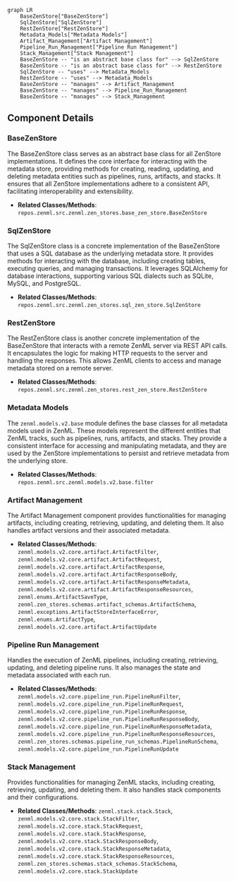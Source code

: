 ```mermaid
graph LR
    BaseZenStore["BaseZenStore"]
    SqlZenStore["SqlZenStore"]
    RestZenStore["RestZenStore"]
    Metadata_Models["Metadata Models"]
    Artifact_Management["Artifact Management"]
    Pipeline_Run_Management["Pipeline Run Management"]
    Stack_Management["Stack Management"]
    BaseZenStore -- "is an abstract base class for" --> SqlZenStore
    BaseZenStore -- "is an abstract base class for" --> RestZenStore
    SqlZenStore -- "uses" --> Metadata_Models
    RestZenStore -- "uses" --> Metadata_Models
    BaseZenStore -- "manages" --> Artifact_Management
    BaseZenStore -- "manages" --> Pipeline_Run_Management
    BaseZenStore -- "manages" --> Stack_Management
```

## Component Details

### BaseZenStore
The BaseZenStore class serves as an abstract base class for all ZenStore implementations. It defines the core interface for interacting with the metadata store, providing methods for creating, reading, updating, and deleting metadata entities such as pipelines, runs, artifacts, and stacks. It ensures that all ZenStore implementations adhere to a consistent API, facilitating interoperability and extensibility.
- **Related Classes/Methods**: `repos.zenml.src.zenml.zen_stores.base_zen_store.BaseZenStore`

### SqlZenStore
The SqlZenStore class is a concrete implementation of the BaseZenStore that uses a SQL database as the underlying metadata store. It provides methods for interacting with the database, including creating tables, executing queries, and managing transactions. It leverages SQLAlchemy for database interactions, supporting various SQL dialects such as SQLite, MySQL, and PostgreSQL.
- **Related Classes/Methods**: `repos.zenml.src.zenml.zen_stores.sql_zen_store.SqlZenStore`

### RestZenStore
The RestZenStore class is another concrete implementation of the BaseZenStore that interacts with a remote ZenML server via REST API calls. It encapsulates the logic for making HTTP requests to the server and handling the responses. This allows ZenML clients to access and manage metadata stored on a remote server.
- **Related Classes/Methods**: `repos.zenml.src.zenml.zen_stores.rest_zen_store.RestZenStore`

### Metadata Models
The `zenml.models.v2.base` module defines the base classes for all metadata models used in ZenML. These models represent the different entities that ZenML tracks, such as pipelines, runs, artifacts, and stacks. They provide a consistent interface for accessing and manipulating metadata, and they are used by the ZenStore implementations to persist and retrieve metadata from the underlying store.
- **Related Classes/Methods**: `repos.zenml.src.zenml.models.v2.base.filter`

### Artifact Management
The Artifact Management component provides functionalities for managing artifacts, including creating, retrieving, updating, and deleting them. It also handles artifact versions and their associated metadata.
- **Related Classes/Methods**: `zenml.models.v2.core.artifact.ArtifactFilter`, `zenml.models.v2.core.artifact.ArtifactRequest`, `zenml.models.v2.core.artifact.ArtifactResponse`, `zenml.models.v2.core.artifact.ArtifactResponseBody`, `zenml.models.v2.core.artifact.ArtifactResponseMetadata`, `zenml.models.v2.core.artifact.ArtifactResponseResources`, `zenml.enums.ArtifactSaveType`, `zenml.zen_stores.schemas.artifact_schemas.ArtifactSchema`, `zenml.exceptions.ArtifactStoreInterfaceError`, `zenml.enums.ArtifactType`, `zenml.models.v2.core.artifact.ArtifactUpdate`

### Pipeline Run Management
Handles the execution of ZenML pipelines, including creating, retrieving, updating, and deleting pipeline runs. It also manages the state and metadata associated with each run.
- **Related Classes/Methods**: `zenml.models.v2.core.pipeline_run.PipelineRunFilter`, `zenml.models.v2.core.pipeline_run.PipelineRunRequest`, `zenml.models.v2.core.pipeline_run.PipelineRunResponse`, `zenml.models.v2.core.pipeline_run.PipelineRunResponseBody`, `zenml.models.v2.core.pipeline_run.PipelineRunResponseMetadata`, `zenml.models.v2.core.pipeline_run.PipelineRunResponseResources`, `zenml.zen_stores.schemas.pipeline_run_schemas.PipelineRunSchema`, `zenml.models.v2.core.pipeline_run.PipelineRunUpdate`

### Stack Management
Provides functionalities for managing ZenML stacks, including creating, retrieving, updating, and deleting them. It also handles stack components and their configurations.
- **Related Classes/Methods**: `zenml.stack.stack.Stack`, `zenml.models.v2.core.stack.StackFilter`, `zenml.models.v2.core.stack.StackRequest`, `zenml.models.v2.core.stack.StackResponse`, `zenml.models.v2.core.stack.StackResponseBody`, `zenml.models.v2.core.stack.StackResponseMetadata`, `zenml.models.v2.core.stack.StackResponseResources`, `zenml.zen_stores.schemas.stack_schemas.StackSchema`, `zenml.models.v2.core.stack.StackUpdate`
